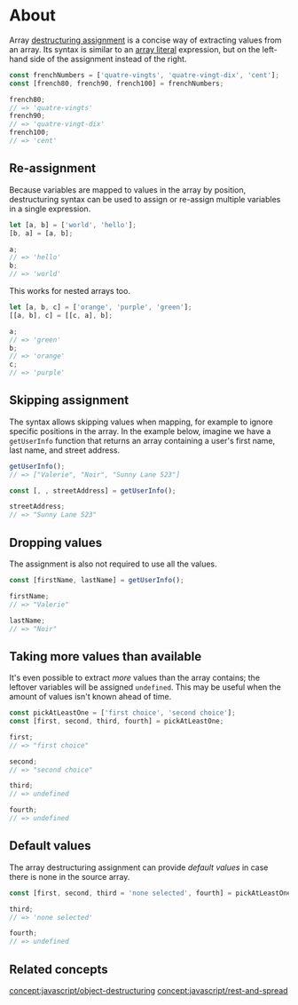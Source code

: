 # About

Array [destructuring assignment][mdn-array-destructuring] is a concise way of extracting values from an array. Its syntax is similar to an [array literal][mdn-array-literal] expression, but on the left-hand side of the assignment instead of the right.

```javascript
const frenchNumbers = ['quatre-vingts', 'quatre-vingt-dix', 'cent'];
const [french80, french90, french100] = frenchNumbers;

french80;
// => 'quatre-vingts'
french90;
// => 'quatre-vingt-dix'
french100;
// => 'cent'
```

## Re-assignment

Because variables are mapped to values in the array by position, destructuring syntax can be used to assign or re-assign multiple variables in a single expression.

```javascript
let [a, b] = ['world', 'hello'];
[b, a] = [a, b];

a;
// => 'hello'
b;
// => 'world'
```

This works for nested arrays too.

```javascript
let [a, b, c] = ['orange', 'purple', 'green'];
[[a, b], c] = [[c, a], b];

a;
// => 'green'
b;
// => 'orange'
c;
// => 'purple'
```

## Skipping assignment

The syntax allows skipping values when mapping, for example to ignore specific positions in the array.
In the example below, imagine we have a `getUserInfo` function that returns an array containing a user's first name, last name, and street address.

```javascript
getUserInfo();
// => ["Valerie", "Noir", "Sunny Lane 523"]

const [, , streetAddress] = getUserInfo();

streetAddress;
// => "Sunny Lane 523"
```

## Dropping values

The assignment is also not required to use all the values.

```javascript
const [firstName, lastName] = getUserInfo();

firstName;
// => "Valerie"

lastName;
// => "Noir"
```

## Taking more values than available

It's even possible to extract _more_ values than the array contains; the leftover variables will be assigned `undefined`. This may be useful when the amount of values isn't known ahead of time.

```javascript
const pickAtLeastOne = ['first choice', 'second choice'];
const [first, second, third, fourth] = pickAtLeastOne;

first;
// => "first choice"

second;
// => "second choice"

third;
// => undefined

fourth;
// => undefined
```

## Default values

The array destructuring assignment can provide _default values_ in case there is none in the source array.

```javascript
const [first, second, third = 'none selected', fourth] = pickAtLeastOne;

third;
// => 'none selected'

fourth;
// => undefined
```

## Related concepts

[concept:javascript/object-destructuring]()
[concept:javascript/rest-and-spread]()

[mdn-array-destructuring]: https://developer.mozilla.org/en-US/docs/Web/JavaScript/Reference/Operators/Destructuring_assignment
[mdn-array-literal]: https://developer.mozilla.org/en-US/docs/Web/JavaScript/Reference/Global_Objects/Array#Creating_an_array
